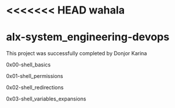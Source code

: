 <<<<<<< HEAD
wahala
=======
# alx-system_engineering-devops

This project was successfully completed by Donjor Karina


0x00-shell_basics


0x01-shell_permissions


0x02-shell_redirections


0x03-shell_variables_expansions




